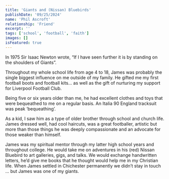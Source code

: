 ```yaml
---
title: 'Giants and (Nissan) Bluebirds'
publishDate: '09/25/2024'
name: 'Phil Ascroft'
relationship: 'Friend'
excerpt: ''
tags: ['school', 'football', 'faith']
images: []
isFeatured: true
---
```


In 1975 Sir Isaac Newton wrote, “If I have seen further it is by standing on the shoulders of Giants”. 

Throughout my whole school life from age 4 to 18, James was probably the single biggest influence on me outside of my family. He gifted me my first football boots and football kits… as well as the gift of nurturing my support for Liverpool Football Club. 

Being five or six years older than me, he had excellent clothes and toys that were bequeathed to me on a regular basis. An Italia 90 England tracksuit was peak ‘bequeathing’.

As a kid, I saw him as a type of older brother through school and church life. James dressed well, had cool haircuts, was a great footballer, artistic but more than those things he was deeply compassionate and an advocate for those weaker than himself. 

James was my spiritual mentor through my latter high school years and throughout college. He would take me on adventures in his (red) Nissan Bluebird to art galleries, gigs, and talks. We would exchange handwritten letters, he’d give me books that he thought would help me in my Christian life. When James settled in Chichester permanently we didn’t stay in touch … but James was one of my giants.